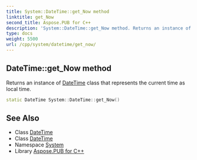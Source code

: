 ```yaml
---
title: System::DateTime::get_Now method
linktitle: get_Now
second_title: Aspose.PUB for C++
description: 'System::DateTime::get_Now method. Returns an instance of DateTime class that represents the current time as local time in C++.'
type: docs
weight: 5500
url: /cpp/system/datetime/get_now/
---
```

## DateTime::get_Now method


Returns an instance of [DateTime](../) class that represents the current time as local time.

```cpp
static DateTime System::DateTime::get_Now()
```

## See Also

* Class [DateTime](../)
* Class [DateTime](../)
* Namespace [System](../../)
* Library [Aspose.PUB for C++](../../../)
